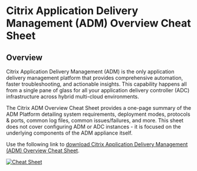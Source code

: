 ﻿---
layout: doc
h3InToc: true
contributedBy: Gene Whitaker, Ian Guiterrez
specialThanksTo: Adrianna Pellitteri
description: One-page summary of the ADM Platform detailing system requirements, deployment modes, protocols and ports, common log files, common issues/failures, and more.
---
# Citrix Application Delivery Management (ADM) Overview Cheat Sheet

## Overview

Citrix Application Delivery Management (ADM) is the only application delivery management platform that provides comprehensive automation, faster troubleshooting, and actionable insights. This capability happens all from a single pane of glass for all your application delivery controller (ADC) infrastructure across hybrid multi-cloud environments.

The Citrix ADM Overview Cheat Sheet provides a one-page summary of the ADM Platform detailing system requirements, deployment modes, protocols & ports, common log files, common issues/failures, and more. This sheet does not cover configuring ADM or ADC instances - it is focused on the underlying components of the ADM appliance itself.

Use the following link to [download Citrix Application Delivery Management (ADM) Overview Cheat Sheet](/en-us/tech-zone/learn/downloads/diagrams-posters_cheat-sheet-adm.pdf).

[![Cheat Sheet](/en-us/tech-zone/learn/media/diagrams-posters_cheat-sheet-adm_1.png)](/en-us/tech-zone/learn/downloads/diagrams-posters_cheat-sheet-adm.pdf)

